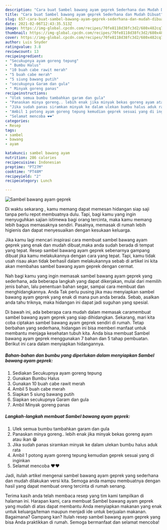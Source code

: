 ```yaml
---
description: "Cara buat Sambel bawang ayam geprek Sederhana dan Mudah Dibuat"
title: "Cara buat Sambel bawang ayam geprek Sederhana dan Mudah Dibuat"
slug: 657-cara-buat-sambel-bawang-ayam-geprek-sederhana-dan-mudah-dibuat
date: 2021-02-06T12:43:35.513Z
image: https://img-global.cpcdn.com/recipes/70fe8118d38fc3d2/680x482cq70/sambel-bawang-ayam-geprek-foto-resep-utama.jpg
thumbnail: https://img-global.cpcdn.com/recipes/70fe8118d38fc3d2/680x482cq70/sambel-bawang-ayam-geprek-foto-resep-utama.jpg
cover: https://img-global.cpcdn.com/recipes/70fe8118d38fc3d2/680x482cq70/sambel-bawang-ayam-geprek-foto-resep-utama.jpg
author: Luis Snyder
ratingvalue: 3.8
reviewcount: 13
recipeingredient:
- "Secukupnya ayam goreng tepung"
- " Bumbu Halus"
- "10 buah cabe rawit merah"
- "5 buah cabe merah"
- "5 siung bawang putih"
- "secukupnya Garam dan gula"
- " Minyak goreng panas"
recipeinstructions:
- "Ulek semua bumbu tambahkan garam dan gula"
- "Panaskan minya goreng.. lebih enak jika minyak bekas goreng ayam atau ikan 😁"
- "Jika sudah panas siramkan minyak ke dalam ulekan bumbu halus aduk rata"
- "Ambil 1 potong ayam goreng tepung kemudian geprek sesuai yang di inginkan"
- "Selamat mencoba ❤️❤️"
categories:
- Resep
tags:
- sambel
- bawang
- ayam

katakunci: sambel bawang ayam 
nutrition: 286 calories
recipecuisine: Indonesian
preptime: "PT27M"
cooktime: "PT48M"
recipeyield: "2"
recipecategory: Lunch

---
```



![Sambel bawang ayam geprek](https://img-global.cpcdn.com/recipes/70fe8118d38fc3d2/680x482cq70/sambel-bawang-ayam-geprek-foto-resep-utama.jpg)

Di waktu  sekarang , kamu memang dapat memesan hidangan siap saji tanpa perlu repot membuatnya dulu. Tapi, bagi kamu yang ingin menyuguhkan sajian istimewa bagi orang tercinta, maka kamu memang lebih bagus memasaknya sendiri. Pasalnya, memasak di rumah lebih higienis dan dapat menyesuaikan dengan kesukaan keluarga.

Jika kamu lagi mencari inspirasi cara membuat sambel bawang ayam geprek yang enak dan mudah dibuat,maka anda sudah berada di tempat yang tepat. Resep sambel bawang ayam geprek  sebenarnya gampang dibuat jika kamu melakukannya dengan cara yang tepat. Tapi, kamu tidak usah risau akan tidak berhasil dalam melakukannya 
sebab di artikel ini kita akan membahas sambel bawang ayam geprek dengan cermat.  



Nah bagi kamu yang ingin memasak sambel bawang ayam geprek yang sederhana, ada beberapa langkah yang dapat dikerjakan, mulai dari memilih jenis bahan, lalu penentuan bahan segar, sampai cara membuat dan menghidangkannya. Anda Tak perlu pusing jika mau menyiapkan sambel bawang ayam geprek yang enak di mana pun anda berada. Sebab, asalkan anda  tahu triknya, maka hidangan ini dapat jadi suguhan yang spesial.

Di bawah ini, ada beberapa cara mudah dalam memasak caramembuat sambel bawang ayam geprek yang siap dihidangkan. Sekarang, mari kita coba ciptakan sambel bawang ayam geprek sendiri di rumah. Tetap berbahan yang sederhana, hidangan ini bisa memberi manfaat untuk membantu menjaga kesehatan tubuh kita. Anda bisa membuat Sambel bawang ayam geprek menggunakan 7 bahan dan 5 tahap pembuatan. Berikut ini cara dalam menyiapkan hidangannya.

<!--inarticleads1-->

##### Bahan-bahan dan bumbu yang diperlukan dalam menyiapkan Sambel bawang ayam geprek:

1. Sediakan Secukupnya ayam goreng tepung
1. Gunakan  Bumbu Halus
1. Gunakan 10 buah cabe rawit merah
1. Ambil 5 buah cabe merah
1. Siapkan 5 siung bawang putih
1. Siapkan secukupnya Garam dan gula
1. Ambil  Minyak goreng panas




<!--inarticleads2-->

##### Langkah-langkah membuat Sambel bawang ayam geprek:

1. Ulek semua bumbu tambahkan garam dan gula
1. Panaskan minya goreng.. lebih enak jika minyak bekas goreng ayam atau ikan 😁
1. Jika sudah panas siramkan minyak ke dalam ulekan bumbu halus aduk rata
1. Ambil 1 potong ayam goreng tepung kemudian geprek sesuai yang di inginkan
1. Selamat mencoba ❤️❤️




Jadi, itulah artikel mengenai  sambel bawang ayam geprek  yang sederhana dan mudah dilakukan versi kita. Semoga anda mampu membuatnya dengan hasil yang dapat membuat oreng tercinta di rumah senang. 

Terima kasih anda telah membaca resep yang tim kami tampilkan di halaman ini. Harapan kami, cara membuat  Sambel bawang ayam geprek yang mudah di atas dapat membantu Anda menyiapkan makanan yang enak untuk keluarga/teman maupun menjadi ide untuk berjualan makanan. Bagaimana? Gampang kan? Itulah resep sambel bawang ayam geprek yang bisa Anda praktikkan di rumah. Semoga bermanfaat dan selamat mencoba!

